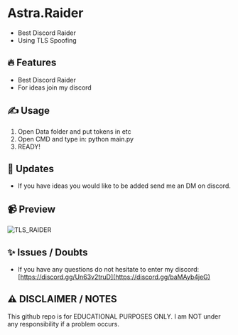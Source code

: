 # Astra.Raider
- Best Discord Raider
- Using TLS Spoofing

## 🔥 Features
- Best Discord Raider
- For ideas join my discord

## ✍️ Usage
1. Open Data folder and put tokens in etc
2. Open CMD and type in: python main.py
3. READY!

## 📜 Updates
- If you have ideas you would like to be added send me an DM on discord.
  
## 📹 Preview
![TLS_RAIDER]([https://github.com/H4cK3dR4Du/Combolist-Creator/assets/118562174/62dc4486-aebe-4b25-8a9a-3437b663cdd8](https://cdn.discordapp.com/attachments/1170455657581903922/1170818838221291600/image.png?ex=655a6d03&is=6547f803&hm=51773a73c426bef565c6c674d2f18ef5dd7952e64300180085b998d13fb532e1&))

## ✨ Issues / Doubts
- If you have any questions do not hesitate to enter my discord: [https://discord.gg/Un63v2truD](https://discord.gg/baMAyb4jeG)

## ⚠️ DISCLAIMER / NOTES
This github repo is for EDUCATIONAL PURPOSES ONLY. I am NOT under any responsibility if a problem occurs.

